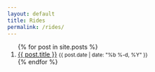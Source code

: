 ```yaml
---
layout: default
title: Rides
permalink: /rides/
---
```


<ol class="">
{% for post in site.posts %}
  <li>
    <a class="" href="{{ post.url | prepend: site.baseurl }}">{{ post.title }}</a>
    <small class="">{{ post.date | date: "%b %-d, %Y" }}</small>
  </li>
{% endfor %}
</ol>